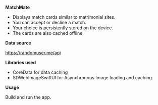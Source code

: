**MatchMate**

- Displays match cards similar to matrimonial sites.
- You can accept or decline a match. 
- Your choice is persistently stored on the device.
- The cards are also cached offline.

**Data source**

https://randomuser.me/api


**Libraries used**

- CoreData for data caching
- SDWebImageSwiftUI for Asynchronous Image loading and caching.


**Usage**

Build and run the app.
